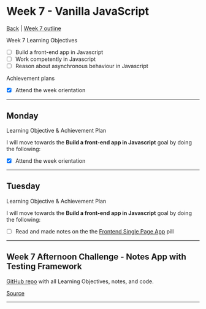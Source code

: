 # Week 7 - Vanilla JavaScript

[Back](README.md) | [Week 7 outline](https://github.com/makersacademy/course/blob/master/week_outlines.md#week-7)

Week 7 Learning Objectives

- [ ] Build a front-end app in Javascript
- [ ] Work competently in Javascript
- [ ] Reason about asynchronous behaviour in Javascript

Achievement plans

- [x] Attend the week orientation

---

## Monday

Learning Objective & Achievement Plan

I will move towards the **Build a front-end app in Javascript** goal by doing the following:

- [x] Attend the week orientation

---

## Tuesday

Learning Objective & Achievement Plan

I will move towards the **Build a front-end app in Javascript** goal by doing the following:

- [ ] Read and made notes on the the [Frontend Single Page App] pill

---

## Week 7 Afternoon Challenge - Notes App with Testing Framework

[GitHub repo](https://github.com/grahamfalconer/notes_app) with all Learning Objectives, notes, and code.

[Source](https://github.com/makersacademy/course/blob/master/further_javascript/project_track.md)

---

<!--
## Retrospective

### Achievements this week

- [ ] Build a front-end app in Javascript
- [ ] Work competently in Javascript
- [ ] Reason about asynchronous behaviour in Javascript

### Score: z

#### Reasons for Score

- First reason

### Material to re-cover

- First material

---

## Week 7 Weekend Challenge - WEEKENDCHALLENGE

[GitHub repo]() with all Learning Objectives, notes, and code.

---
-->
<!-- Links -->

<!-- From Week 1 -->

[First day intro]: Intro_first_day.md
[TDD process skills workshop]: ../skills_workshops/TDD_process.md
[Debugging skills workshop]: ../skills_workshops/debugging.md
[Mocking skills workshop]: ../skills_workshops/mocking.md
[Test Driving practical]: ../skills_workshops/test_driving_practice.md

<!-- From week 2 -->

[Code Review skills workshop]: ../skills_workshops/code_review.md
[Process Review workshop]: ../process_workshop.md
[Domain Modelling skills workshop]: ../skills_workshops/domain_modelling.md
[Feedback skills workshop]: ../skills_workshops/feedback.md
[Mocking with RSpec practical]: ../skills_workshops/mocking_with_rspec.md
[Refactoring skills workshop]: ../skills_workshops/refactoring.md
[Concretes and Abstracts skills workshop]: ../skills_workshops/concretes_and_abstracts.md
[Delegation skills workshop]: ../skills_workshops/delegation.md

<!-- From week 3 -->

[Servers 1 skills workshop]: ../skills_workshops/servers_1.md
[Servers 2 skills workshop]: ../skills_workshops/servers_2.md
[Clients 1 skills workshop]: ../skills_workshops/clients_1.md
[Process modelling skills workshop]: ../skills_workshops/http_modelling.md
[Birthday Greeter App skills workshop]: ../skills_workshops/birthday_greeter_app.md
[Empathy EQ workshop]: ../skills_workshops/empathy.md
[Debugging 2 skills workshop]: ../skills_workshops/debugging_2.md
[Debugging a Rack App skills workshop]: ../skills_workshops/debugging_a_rack_app.md

<!-- From week 4 -->

[Illustrated Intro to Databases]: https://illustrated.dev/databases
[SQLZoo]: ../skills_workshops/sqlzoo.md
[Development Environments pill]: https://github.com/makersacademy/course/blob/master/pills/development_environments.md
[Class methods and Instance Methods article]: https://hackmd.io/sOCjb8IcSIaPvT54SXBb3Q
[REST Game skills workshop]: ../skills_workshops/REST_game.md
[Database Domain Modelling skills workshop]: ../skills_workshops/database_domain_modelling.md
[Diary App skills workshop]: ../skills_workshops/diary_app.md

<!-- From week 5 -->

[JS Objects and Prototypes skills workshop]: ../skills_workshops/js_objects_prototypes.md
[JS Closures skills workshop]: ../skills_workshops/js_closures.md
[CodeAcademy guide to semicolons]: https://news.codecademy.com/your-guide-to-semicolons-in-javascript/
[Getting Visibility in JavaScript skills workshop]: ../skills_workshops/visibility_javascript.md
[Spies and Mocking in JavaScript skills workshop]: ../skills_workshops/spies_mocking_javascript.md
[Callbacks and Async skills workshop]: ../skills_workshops/callbacks_async_javascript.md

<!-- From week 6 -->

[Optimise Your Team - Communication EQ workshop]: ../skills_workshops/communication.md

<!-- New in Week 7 -->

[Frontend Single Page App]: ../skills_workshops/frontend_single_page_app.md